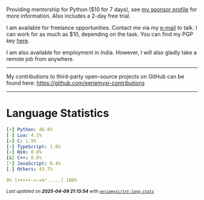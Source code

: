 Providing mentorship for Python ($10 for 7 days), see [my sponsor
profile](https://github.com/sponsors/eeriemyxi) for more information. Also
includes a 2-day free trial.

I am available for freelance opportunities. Contact me via my [e-mail](mailto:myxi@envs.net?subject=I'd%20Like%20to%20Talk%20to%20You%20About%20a%20Freelance%20Project) to talk. I can work for as much as $10, depending on the task. You can find my PGP key [here](https://github.com/sponsors/eeriemyxi).

I am also available for employment in India. However, I will also gladly take a remote job from anywhere.

-----
My contributions to third-party open-source projects on GitHub can be found here: https://github.com/eeriemyxi-contributions

---
# Language Statistics
```yaml
[+] Python: 46.8%
[-] Lua: 4.1%
[=] C: 1.9%
[~] TypeScript: 1.6%
[×] Nim: 0.8%
[&] C++: 0.6%
[*] JavaScript: 0.4%
[.] Others: 43.7%

0% [+++++-=~×&*.....] 100%
```

<sub>_Last updated on **2025-04-09 21:13:54** with [`eeriemyxi/txt-lang-stats`](https://github.com/eeriemyxi/txt-lang-stats)_</sub>

